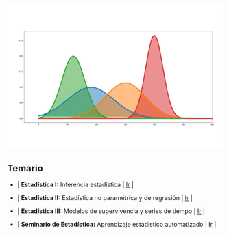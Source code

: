 ![portada](portada.png)

## Temario

* \| **Estadística I:** Inferencia estadística \| [Ir](index_stat1.md) \|

* \| **Estadística II:** Estadística no paramétrica y de regresión \| [Ir](index_stat2.md) \|

* \| **Estadística III:** Modelos de supervivencia y series de tiempo \| [Ir](index_stat3.md) \|

* \| **Seminario de Estadística:** Aprendizaje estadístico automatizado \| [Ir](index_stat4.md) \|


